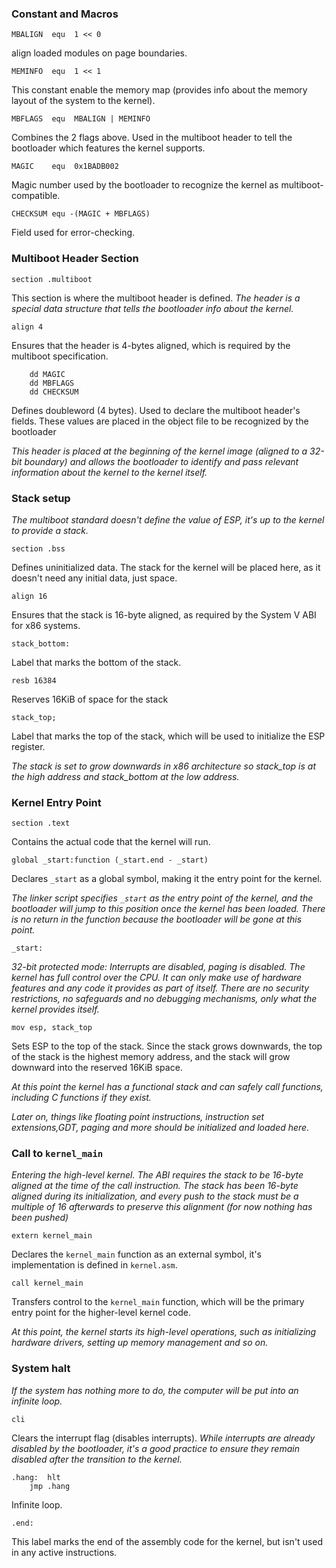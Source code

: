 ### Constant and Macros

    MBALIGN  equ  1 << 0
align loaded modules on page boundaries.

    MEMINFO  equ  1 << 1
This constant enable the memory map (provides info about the memory layout of the system to the kernel).

    MBFLAGS  equ  MBALIGN | MEMINFO
Combines the 2 flags above. Used in the multiboot header to tell the bootloader which features the kernel supports.

    MAGIC    equ  0x1BADB002
Magic number used by the bootloader to recognize the kernel as multiboot-compatible.

    CHECKSUM equ -(MAGIC + MBFLAGS)
Field used for error-checking.

### Multiboot Header Section

    section .multiboot
This section is where the multiboot header is defined. *The header is a special data structure that tells the bootloader info about the kernel.*

    align 4
Ensures that the header is 4-bytes aligned, which is required by the multiboot specification.

	    dd MAGIC
	    dd MBFLAGS
	    dd CHECKSUM
Defines doubleword (4 bytes). Used to declare the multiboot header's fields. These values are placed in the object file to be recognized by the bootloader

*This header is placed at the beginning of the kernel image (aligned to a 32-bit boundary) and allows the bootloader to identify and pass relevant information about the kernel to the kernel itself.*

### Stack setup

*The multiboot standard doesn't define the value of ESP, it's up to the kernel to provide a stack.*

    section .bss
Defines uninitialized data. The stack for the kernel will be placed here, as it doesn't need any initial data, just space.

    align 16
Ensures that the stack is 16-byte aligned, as required by the System V ABI for x86 systems.

    stack_bottom:
Label that marks the bottom of the stack.

    resb 16384
Reserves 16KiB of space for the stack 

    stack_top;
Label that marks the top of the stack, which will be used to initialize the ESP register.

*The stack is set to grow downwards in x86 architecture so stack_top is at the high address and stack_bottom at the low address.*

### Kernel Entry Point

    section .text
Contains the actual code that the kernel will run.

    global _start:function (_start.end - _start)
Declares `_start` as a global symbol, making it the entry point for the kernel.

*The linker script specifies `_start` as the entry point of the kernel, and the bootloader will jump to this position once the kernel has been loaded. There is no return in the function because the bootloader will be gone at this point.*

    _start:
*32-bit protected mode: Interrupts are disabled, paging is disabled. The kernel has full control over the CPU. It can only make use of hardware features and any code it provides as part of itself. There are no security restrictions, no safeguards and no debugging mechanisms, only what the kernel provides itself.*

    mov esp, stack_top
Sets ESP to the top of the stack. Since the stack grows downwards, the top of the stack is the highest memory address, and the stack will grow downward into the reserved 16KiB space.

*At this point the kernel has a functional stack and can safely call functions, including C functions if they exist.*

*Later on, things like floating point instructions, instruction set extensions,GDT, paging and more should be initialized and loaded here.*

### Call to `kernel_main`

*Entering the high-level kernel. The ABI requires the stack to be 16-byte aligned at the time of the call instruction. The stack has been 16-byte aligned during its initialization, and every push to the stack must be a multiple of 16 afterwards to preserve this alignment (for now nothing has been pushed)*

    extern kernel_main
Declares the `kernel_main` function as an external symbol, it's implementation is defined in `kernel.asm`.

    call kernel_main
Transfers control to the `kernel_main` function, which will be the primary entry point for the higher-level kernel code.

*At this point, the kernel starts its high-level operations, such as initializing hardware drivers, setting up memory management and so on.*

### System halt

*If the system has nothing more to do, the computer will be put into an infinite loop.*

    cli
Clears the interrupt flag (disables interrupts). 
*While interrupts are already disabled by the bootloader, it's a good practice to ensure they remain disabled after the transition to the kernel.*

    .hang:  hlt
        jmp .hang
Infinite loop.

    .end:
This label marks the end of the assembly code for the kernel, but isn't used in any active instructions.